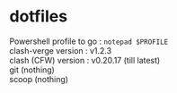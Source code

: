 # dotfiles

Powershell profile to go : `notepad $PROFILE`  
clash-verge version : v1.2.3  
clash (CFW) version : v0.20.17 (till latest)  
git (nothing)  
scoop (nothing)  
